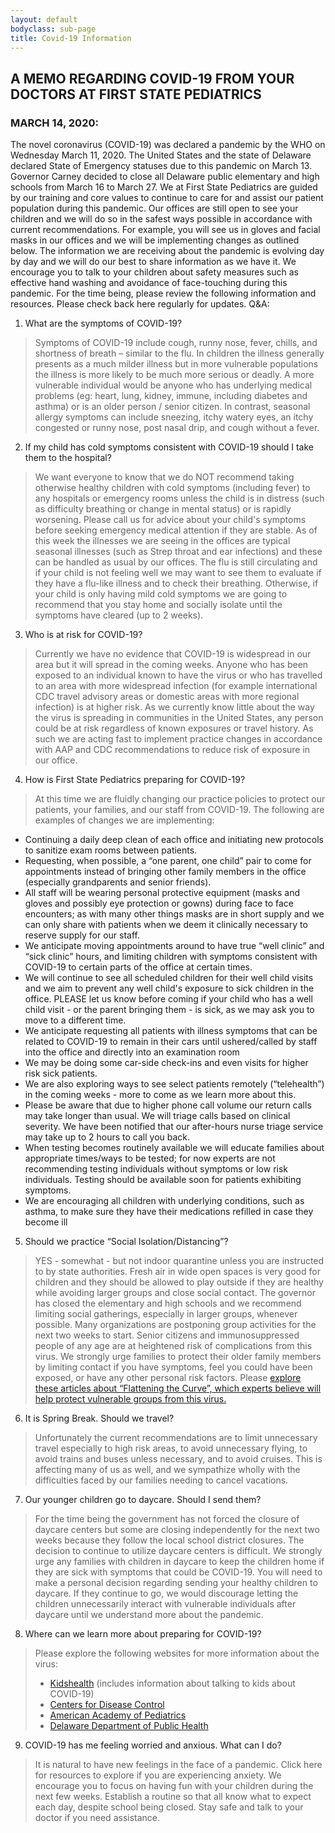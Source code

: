 ```yaml
---
layout: default
bodyclass: sub-page
title: Covid-19 Information
---
```


## A MEMO REGARDING COVID-19 FROM YOUR DOCTORS AT FIRST STATE PEDIATRICS
### MARCH 14, 2020:

The novel coronavirus (COVID-19) was declared a pandemic by the WHO on Wednesday March 11, 2020. The United States and the state of Delaware declared State of Emergency statuses due to this pandemic on March 13. Governor Carney decided to close all Delaware public elementary and high schools from March 16 to March 27.
We at First State Pediatrics are guided by our training and core values to continue to care for and assist our patient population during this pandemic. Our offices are still open to see your children and we will do so in the safest ways possible in accordance with current recommendations. For example, you will see us in gloves and facial masks in our offices and we will be implementing changes as outlined below.
The information we are receiving about the pandemic is evolving day by day and we will do our best to share information as we have it. We encourage you to talk to your children about safety measures such as effective hand washing and avoidance of face-touching during this pandemic. For the time being, please review the following information and resources. Please check back here regularly for updates.
Q&A:
1. What are the symptoms of COVID-19?
> Symptoms of COVID-19 include cough, runny nose, fever, chills, and shortness of breath – similar to the flu. In children the illness generally presents as a much milder illness but in more vulnerable populations the illness is more likely to be much more serious or deadly. A more vulnerable individual would be anyone who has underlying medical problems (eg: heart, lung, kidney, immune, including diabetes and asthma) or is an older person / senior citizen. In contrast, seasonal allergy symptoms can include sneezing, itchy watery eyes, an itchy congested or runny nose, post nasal drip, and cough without a fever.

2. If my child has cold symptoms consistent with COVID-19 should I take them to the hospital?
> We want everyone to know that we do NOT recommend taking otherwise healthy children with cold symptoms (including fever) to any hospitals or emergency rooms unless the child is in distress (such as difficulty breathing or change in mental status) or is rapidly worsening. Please call us for advice about your child's symptoms before seeking emergency medical attention if they are stable. As of this week the illnesses we are seeing in the offices are typical seasonal illnesses (such as Strep throat and ear infections) and these can be handled as usual by our offices. The flu is still circulating and if your child is not feeling well we may want to see them to evaluate if they have a flu-like illness and to check their breathing. Otherwise, if your child is only having mild cold symptoms we are going to recommend that you stay home and socially isolate until the symptoms have cleared (up to 2 weeks).

3. Who is at risk for COVID-19?
> Currently we have no evidence that COVID-19 is widespread in our area but it will spread in the coming weeks. Anyone who has been exposed to an individual known to have the virus or who has travelled to an area with more widespread infection (for example international CDC travel advisory areas or domestic areas with more regional infection) is at higher risk. As we currently know little about the way the virus is spreading in communities in the United States, any person could be at risk regardless of known exposures or travel history. As such we are acting fast to implement practice changes in accordance with AAP and CDC recommendations to reduce risk of exposure in our office.

4. How is First State Pediatrics preparing for COVID-19?
> At this time we are fluidly changing our practice policies to protect our patients, your families, and our staff from COVID-19. The following are examples of changes we are implementing:
- Continuing a daily deep clean of each office and initiating new protocols to sanitize exam rooms between patients.
- Requesting, when possible, a “one parent, one child” pair to come for appointments instead of bringing other family members in the office (especially grandparents and senior friends).
- All staff will be wearing personal protective equipment (masks and gloves and possibly eye protection or gowns) during face to face encounters; as with many other things masks are in short supply and we can only share with patients when we deem it clinically necessary to reserve supply for our staff.
- We anticipate moving appointments around to have true “well clinic” and “sick clinic” hours, and limiting children with symptoms consistent with COVID-19 to certain parts of the office at certain times.
- We will continue to see all scheduled children for their well child visits and we aim to prevent any well child's exposure to sick children in the office. PLEASE let us know before coming if your child who has a well child visit - or the parent bringing them - is sick, as we may ask you to move to a different time.
- We anticipate requesting all patients with illness symptoms that can be related to COVID-19 to remain in their cars until ushered/called by staff into the office and directly into an examination room
- We may be doing some car-side check-ins and even visits for higher risk sick patients.
- We are also exploring ways to see select patients remotely (“telehealth”) in the coming weeks - more to come as we learn more about this.
- Please be aware that due to higher phone call volume our return calls may take longer than usual. We will triage calls based on clinical severity. We have been notified that our after-hours nurse triage service may take up to 2 hours to call you back.
- When testing becomes routinely available we will educate families about appropriate times/ways to be tested; for now experts are not recommending testing individuals without symptoms or low risk individuals. Testing should be available soon for patients exhibiting symptoms.
- We are encouraging all children with underlying conditions, such as asthma, to make sure they have their medications refilled in case they become ill

5. Should we practice “Social Isolation/Distancing”?
> YES - somewhat - but not indoor quarantine unless you are instructed to by state authorities. Fresh air in wide open spaces is very good for children and they should be allowed to play outside if they are healthy while avoiding larger groups and close social contact. The governor has closed the elementary and high schools and we recommend limiting social gatherings, especially in larger groups, whenever possible. Many organizations are postponing group activities for the next two weeks to start. Senior citizens and immunosuppressed people of any age are at heightened risk of complications from this virus. We strongly urge families to protect their older family members by limiting contact if you have symptoms, feel you could have been exposed, or have any other personal risk factors. Please [explore these articles about “Flattening the Curve”, which experts believe will help protect vulnerable groups from this virus.](https://khn.org/morning-breakout/flattening-the-curve-and-social-distancing-understanding-the-drastic-measures-that-experts-keep-talking-about/)
6. It is Spring Break. Should we travel?
> Unfortunately the current recommendations are to limit unnecessary travel especially to high risk areas, to avoid unnecessary flying, to avoid trains and buses unless necessary, and to avoid cruises. This is affecting many of us as well, and we sympathize wholly with the difficulties faced by our families needing to cancel vacations.

7. Our younger children go to daycare. Should I send them?
> For the time being the government has not forced the closure of daycare centers but some are closing independently for the next two weeks because they follow the local school district closures. The decision to continue to utilize daycare centers is difficult. We strongly urge any families with children in daycare to keep the children home if they are sick with symptoms that could be COVID-19. You will need to make a personal decision regarding sending your healthy children to daycare. If they continue to go, we would discourage letting the children unnecessarily interact with vulnerable individuals after daycare until we understand more about the pandemic.

8. Where can we learn more about preparing for COVID-19?
> Please explore the following websites for more information about the virus:
>  - [Kidshealth](https://kidshealth.org/en/parents/?search=y&q=Coronavirus+%28COVID-19%29+&datasource=kidshealth&start=0&rows=10&section=parents_teens_kids&lang=english) (includes information about talking to kids about COVID-19)
>  - [Centers for Disease Control](https://www.cdc.gov/coronavirus/2019-ncov/index.html)
>  - [American Academy of Pediatrics](https://www.healthychildren.org/english/health-issues/conditions/chest-lungs/pages/2019-novel-coronavirus.aspx) 
>  - [Delaware Department of Public Health](https://dhss.delaware.gov/dhss/dph/epi/2019novelcoronavirus.html)

9. COVID-19 has me feeling worried and anxious. What can I do?
> It is natural to have new feelings in the face of a pandemic. Click here for resources to explore if you are experiencing anxiety.  We encourage you to focus on having fun with your children during the next few weeks. Establish a routine so that all know what to expect each day, despite school being closed.  Stay safe and talk to your doctor if you need assistance. 




